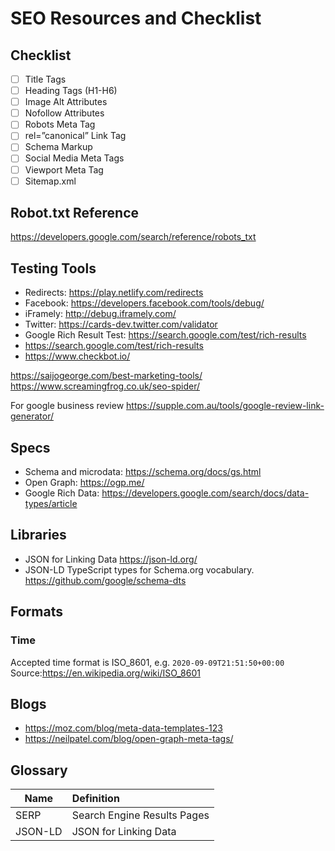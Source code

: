 # SEO Resources and Checklist

## Checklist

- [ ] Title Tags
- [ ] Heading Tags (H1-H6)
- [ ] Image Alt Attributes
- [ ] Nofollow Attributes
- [ ] Robots Meta Tag
- [ ] rel=”canonical” Link Tag
- [ ] Schema Markup
- [ ] Social Media Meta Tags
- [ ] Viewport Meta Tag
- [ ] Sitemap.xml

## Robot.txt Reference

https://developers.google.com/search/reference/robots_txt

## Testing Tools

- Redirects: https://play.netlify.com/redirects
- Facebook: https://developers.facebook.com/tools/debug/
- iFramely: http://debug.iframely.com/
- Twitter: https://cards-dev.twitter.com/validator
- Google Rich Result Test: https://search.google.com/test/rich-results
- https://search.google.com/test/rich-results
- https://www.checkbot.io/

https://saijogeorge.com/best-marketing-tools/
https://www.screamingfrog.co.uk/seo-spider/

For google business review
https://supple.com.au/tools/google-review-link-generator/

## Specs

- Schema and microdata: https://schema.org/docs/gs.html
- Open Graph: https://ogp.me/
- Google Rich Data: https://developers.google.com/search/docs/data-types/article

## Libraries

- JSON for Linking Data https://json-ld.org/
- JSON-LD TypeScript types for Schema.org vocabulary. https://github.com/google/schema-dts

## Formats

### Time

Accepted time format is ISO_8601, e.g. `2020-09-09T21:51:50+00:00`
Source:https://en.wikipedia.org/wiki/ISO_8601

## Blogs

- https://moz.com/blog/meta-data-templates-123
- https://neilpatel.com/blog/open-graph-meta-tags/

## Glossary

| Name    | Definition                  |
| ------- | :-------------------------- |
| SERP    | Search Engine Results Pages |
| JSON-LD | JSON for Linking Data       |
